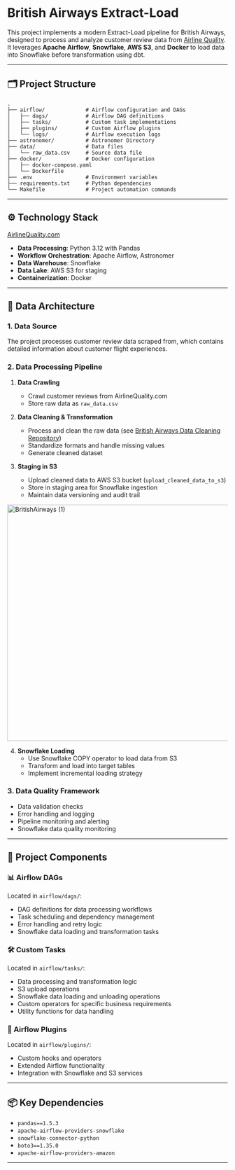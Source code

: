 # British Airways Extract-Load

This project implements a modern Extract-Load pipeline for British Airways, designed to process and analyze customer review data from [Airline Quality](https://www.airlinequality.com/airline-reviews/british-airways/). It leverages **Apache Airflow**, **Snowflake**, **AWS S3**, and **Docker** to load data into Snowflake before transformation using dbt.

---

## 🗂 Project Structure

```
.
├── airflow/             # Airflow configuration and DAGs
│   ├── dags/            # Airflow DAG definitions
│   ├── tasks/           # Custom task implementations
│   ├── plugins/         # Custom Airflow plugins
│   └── logs/            # Airflow execution logs
├── astronomer/          # Astronomer Directory
├── data/                # Data files
│   └── raw_data.csv     # Source data file
├── docker/              # Docker configuration
│   ├── docker-compose.yaml
│   └── Dockerfile
├── .env                 # Environment variables
├── requirements.txt     # Python dependencies
└── Makefile             # Project automation commands
```

---

## ⚙️ Technology Stack
 [AirlineQuality.com](https://www.airlinequality.com/airline-reviews/british-airways/)
- **Data Processing**: Python 3.12 with Pandas
- **Workflow Orchestration**: Apache Airflow, Astronomer
- **Data Warehouse**: Snowflake
- **Data Lake**: AWS S3 for staging
- **Containerization**: Docker

---

## 🧱 Data Architecture

### 1. Data Source
The project processes customer review data scraped from, which contains detailed information about customer flight experiences.

### 2. Data Processing Pipeline
1. **Data Crawling**
   - Crawl customer reviews from AirlineQuality.com
   - Store raw data as `raw_data.csv`

2. **Data Cleaning & Transformation**
   - Process and clean the raw data (see [British Airways Data Cleaning Repository](https://github.com/DucLe-2005/british_airways_data_cleaning))
   - Standardize formats and handle missing values
   - Generate cleaned dataset

3. **Staging in S3**
   - Upload cleaned data to AWS S3 bucket (`upload_cleaned_data_to_s3`)
   - Store in staging area for Snowflake ingestion
   - Maintain data versioning and audit trail
<img width="1560" height="540" alt="BritishAirways (1)" src="https://github.com/user-attachments/assets/e39ce225-c54a-4622-8b23-ada013f90003" />

4. **Snowflake Loading**
   - Use Snowflake COPY operator to load data from S3
   - Transform and load into target tables
   - Implement incremental loading strategy

### 3. Data Quality Framework
- Data validation checks
- Error handling and logging
- Pipeline monitoring and alerting
- Snowflake data quality monitoring

---

## 🧩 Project Components

### 📊 Airflow DAGs
Located in `airflow/dags/`:
- DAG definitions for data processing workflows
- Task scheduling and dependency management
- Error handling and retry logic
- Snowflake data loading and transformation tasks

### 🛠 Custom Tasks
Located in `airflow/tasks/`:
- Data processing and transformation logic
- S3 upload operations
- Snowflake data loading and unloading operations
- Custom operators for specific business requirements
- Utility functions for data handling

### 🔌 Airflow Plugins
Located in `airflow/plugins/`:
- Custom hooks and operators
- Extended Airflow functionality
- Integration with Snowflake and S3 services

---

## 📦 Key Dependencies

- `pandas==1.5.3`
- `apache-airflow-providers-snowflake`
- `snowflake-connector-python`
- `boto3==1.35.0`
- `apache-airflow-providers-amazon`

---
